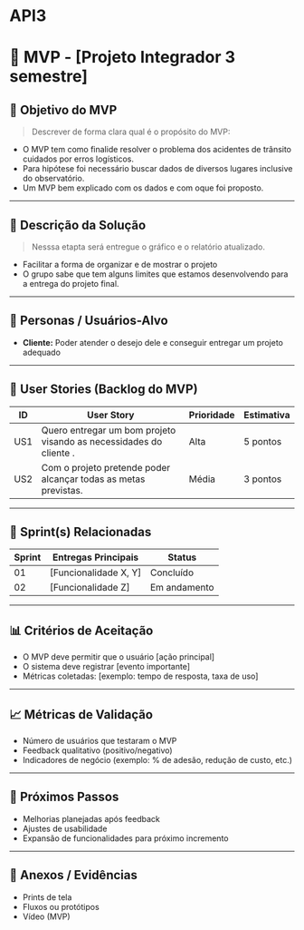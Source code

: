 # API3


# 📌 MVP - [Projeto Integrador 3 semestre]

## 🎯 Objetivo do MVP
> Descrever de forma clara qual é o propósito do MVP:  
- O MVP tem como finalide resolver o problema dos acidentes de trânsito cuidados por erros logísticos.  
- Para hipótese foi necessário buscar dados de diversos lugares inclusive do observatório.  
- Um MVP bem explicado com os dados e com oque foi proposto.

---

## 📝 Descrição da Solução
> Nesssa etapta será entregue o gráfico e o relatório atualizado.  
- Facilitar a forma de organizar e de mostrar o projeto 
- O grupo sabe que tem alguns limites que estamos desenvolvendo para a entrega do projeto final.  
    

---

## 👥 Personas / Usuários-Alvo
- **Cliente:** Poder atender o desejo dele e conseguir entregar um projeto adequado   

---

## 🔑 User Stories (Backlog do MVP)
| ID  | User Story                                                                 | Prioridade | Estimativa |
|-----|-----------------------------------------------------------------------------|------------|------------|
| US1 | Quero entregar um bom projeto visando as necessidades do cliente .         | Alta       | 5 pontos   |
| US2 | Com o projeto pretende poder alcançar todas as metas previstas.         | Média      | 3 pontos   |

---

## 📅 Sprint(s) Relacionadas
| Sprint | Entregas Principais                          | Status   |
|--------|----------------------------------------------|----------|
| 01     | [Funcionalidade X, Y]                        | Concluído|
| 02     | [Funcionalidade Z]                           | Em andamento |

---

## 📊 Critérios de Aceitação
- O MVP deve permitir que o usuário [ação principal]  
- O sistema deve registrar [evento importante]  
- Métricas coletadas: [exemplo: tempo de resposta, taxa de uso]  

---

## 📈 Métricas de Validação
- Número de usuários que testaram o MVP  
- Feedback qualitativo (positivo/negativo)  
- Indicadores de negócio (exemplo: % de adesão, redução de custo, etc.)  

---

## 🚀 Próximos Passos
- Melhorias planejadas após feedback  
- Ajustes de usabilidade  
- Expansão de funcionalidades para próximo incremento  

---

## 📂 Anexos / Evidências
- Prints de tela  
- Fluxos ou protótipos  
- Vídeo (MVP)
